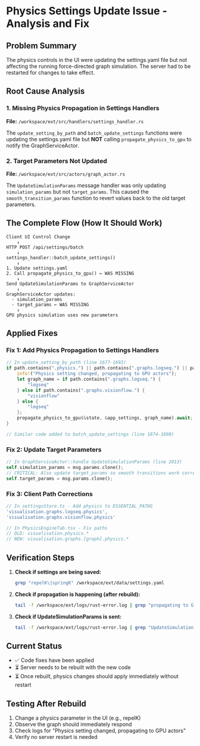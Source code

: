 # Physics Settings Update Issue - Analysis and Fix

## Problem Summary
The physics controls in the UI were updating the settings.yaml file but not affecting the running force-directed graph simulation. The server had to be restarted for changes to take effect.

## Root Cause Analysis

### 1. Missing Physics Propagation in Settings Handlers
**File:** `/workspace/ext/src/handlers/settings_handler.rs`

The `update_setting_by_path` and `batch_update_settings` functions were updating the settings.yaml file but **NOT** calling `propagate_physics_to_gpu` to notify the GraphServiceActor.

### 2. Target Parameters Not Updated
**File:** `/workspace/ext/src/actors/graph_actor.rs`

The `UpdateSimulationParams` message handler was only updating `simulation_params` but not `target_params`. This caused the `smooth_transition_params` function to revert values back to the old target parameters.

## The Complete Flow (How It Should Work)

```
Client UI Control Change
    ↓
HTTP POST /api/settings/batch
    ↓
settings_handler::batch_update_settings()
    ↓
1. Update settings.yaml
2. Call propagate_physics_to_gpu() ← WAS MISSING
    ↓
Send UpdateSimulationParams to GraphServiceActor
    ↓
GraphServiceActor updates:
  - simulation_params
  - target_params ← WAS MISSING
    ↓
GPU physics simulation uses new parameters
```

## Applied Fixes

### Fix 1: Add Physics Propagation to Settings Handlers
```rust
// In update_setting_by_path (line 1677-1693)
if path.contains(".physics.") || path.contains(".graphs.logseq.") || path.contains(".graphs.visionflow.") {
    info!("Physics setting changed, propagating to GPU actors");
    let graph_name = if path.contains(".graphs.logseq.") {
        "logseq"
    } else if path.contains(".graphs.visionflow.") {
        "visionflow"
    } else {
        "logseq"
    };
    propagate_physics_to_gpu(&state, &app_settings, graph_name).await;
}

// Similar code added to batch_update_settings (line 1874-1890)
```

### Fix 2: Update Target Parameters
```rust
// In GraphServiceActor::handle UpdateSimulationParams (line 2013)
self.simulation_params = msg.params.clone();
// CRITICAL: Also update target_params so smooth transitions work correctly
self.target_params = msg.params.clone();
```

### Fix 3: Client Path Corrections
```typescript
// In settingsStore.ts - Add physics to ESSENTIAL_PATHS
'visualisation.graphs.logseq.physics',
'visualisation.graphs.visionflow.physics'

// In PhysicsEngineTab.tsx - Fix paths
// OLD: visualisation.physics.*
// NEW: visualisation.graphs.[graph].physics.*
```

## Verification Steps

1. **Check if settings are being saved:**
   ```bash
   grep "repelK\|springK" /workspace/ext/data/settings.yaml
   ```

2. **Check if propagation is happening (after rebuild):**
   ```bash
   tail -f /workspace/ext/logs/rust-error.log | grep "propagating to GPU"
   ```

3. **Check if UpdateSimulationParams is sent:**
   ```bash
   tail -f /workspace/ext/logs/rust-error.log | grep "UpdateSimulationParams"
   ```

## Current Status
- ✅ Code fixes have been applied
- ⏳ Server needs to be rebuilt with the new code
- ⏳ Once rebuilt, physics changes should apply immediately without restart

## Testing After Rebuild

1. Change a physics parameter in the UI (e.g., repelK)
2. Observe the graph should immediately respond
3. Check logs for "Physics setting changed, propagating to GPU actors"
4. Verify no server restart is needed